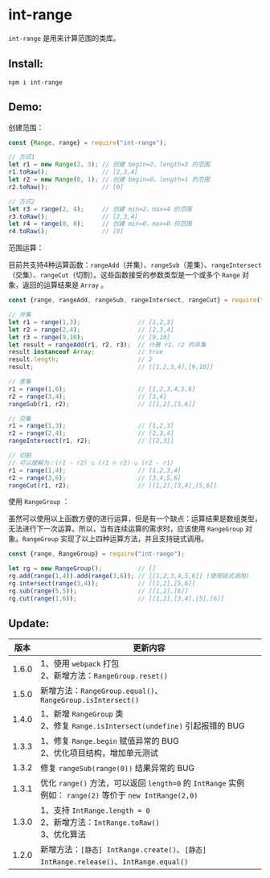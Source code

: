 # int-range

`int-range` 是用来计算范围的类库。



## Install:

```shell
npm i int-range
```



## Demo:

创建范围：

```javascript
const {Range, range} = require("int-range");

// 方式1
let r1 = new Range(2, 3); // 创建 begin=2，length=3 的范围
r1.toRaw();               // [2,3,4]
let r2 = new Range(0, 1); // 创建 begin=0，length=1 的范围
r2.toRaw();               // [0]

// 方式2
let r3 = range(2, 4);     // 创建 min=2，max=4 的范围
r3.toRaw();               // [2,3,4]
let r4 = range(0, 0);     // 创建 min=0，max=0 的范围
r4.toRaw();               // [0]
```



范围运算：

目前共支持4种运算函数：`rangeAdd`（并集）、`rangeSub`（差集）、`rangeIntersect`（交集）、`rangeCut`（切割）。这些函数接受的参数类型是一个或多个 `Range` 对象，返回的运算结果是 `Array` 。

```javascript
const {range, rangeAdd, rangeSub, rangeIntersect, rangeCut} = require("int-range");

// 并集
let r1 = range(1,3);                // [1,2,3]
let r2 = range(2,4);                // [2,3,4]
let r3 = range(9,10);               // [9,10]
let result = rangeAdd(r1, r2, r3);  // 计算 r1、r2 的并集
result instanceof Array;            // true
result.length;                      // 2
result;                             // [[1,2,3,4],[9,10]]

// 差集
r1 = range(1,6);                    // [1,2,3,4,5,6]
r2 = range(3,4);                    // [3,4]
rangeSub(r1, r2);                   // [[1,2],[5,6]]

// 交集
r1 = range(1,3);                    // [1,2,3]
r2 = range(2,4);                    // [2,3,4]
rangeIntersect(r1, r2);             // [[2,3]]

// 切割
// 可以理解为：(r1 - r2) ∪ (r1 ∩ r2) ∪ (r2 - r1)
r1 = range(1,4);                    // [1,2,3,4]
r2 = range(3,6);                    // [3,4,5,6]
rangeCut(r1, r2);                   // [[1,2],[3,4],[5,6]]
```



使用 `RangeGroup` ：

虽然可以使用以上函数方便的进行运算，但是有一个缺点：运算结果是数组类型，无法进行下一次运算。所以，当有连续运算的需求时，应该使用 `RangeGroup` 对象。`RangeGroup` 实现了以上四种运算方法，并且支持链式调用。

```javascript
const {range, RangeGroup} = require("int-range");

let rg = new RangeGroup();          // []
rg.add(range(1,4)).add(range(3,6)); // [[1,2,3,4,5,6]] (使用链式调用)
rg.intersect(range(3,4));           // [[1,2],[5,6]]
rg.sub(range(5,5));                 // [[1,2],[6]]
rg.cut(range(1,6));                 // [[1,2],[3,4],[5],[6]]
```



## Update:

|  版本 | 更新内容 |
| ------ | --- |
| 1.6.0 | 1、使用 `webpack` 打包<br>2、新增方法：`RangeGroup.reset()` |
| 1.5.0 | 新增方法：`RangeGroup.equal()`、`RangeGroup.isIntersect()` |
| 1.4.0 | 1、新增 `RangeGroup` 类<br>2、修复 `Range.isIntersect(undefine)` 引起报错的 BUG |
| 1.3.3 | 1、修复 `Range.begin` 赋值异常的 BUG<br>2、优化项目结构，增加单元测试 |
| 1.3.2 | 修复 `rangeSub(range(0))` 结果异常的 BUG |
| 1.3.1 | 优化 `range()` 方法，可以返回 `length=0` 的 `IntRange` 实例<br>例如： `range(2)` 等价于 `new IntRange(2,0)`|
| 1.3.0 | 1、支持 `IntRange.length = 0`<br>2、新增方法：`IntRange.toRaw()`<br>3、优化算法<br>|
| 1.2.0 | 新增方法：`[静态] IntRange.create()`、`[静态] IntRange.release()`、`IntRange.equal()`|
